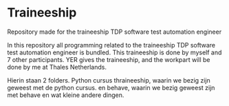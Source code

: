 # Traineeship
Repository made for the traineeship TDP software test automation engineer

In this repository all programming related to the traineeship TDP software test automation engineer is bundled. This traineeship is done by myself and 7 other participants. YER gives the traineeship, and the workpart will be done by me at Thales Netherlands.

Hierin staan 2 folders. Python cursus thraineeship, waarin we bezig zijn geweest met de python cursus.
en behave, waarin we bezig geweest zijn met behave en wat kleine andere dingen.